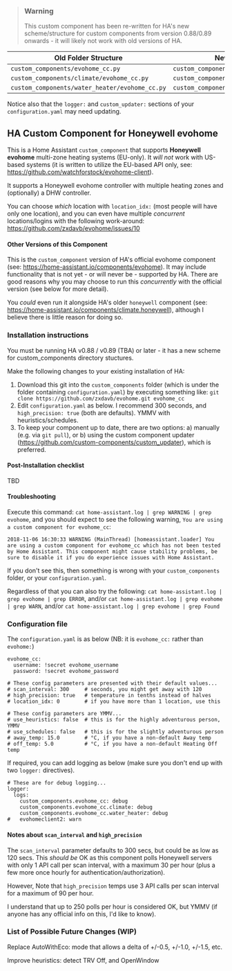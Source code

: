 > ### Warning
>
> This custom component has been re-written for HA's new scheme/structure for custom components from version 0.88/0.89 onwards - it will likely not work with old versions of HA.

|**Old Folder Structure**|**New Folder Structure**
|---|---
```custom_components/evohome_cc.py```|```custom_components/evohome_cc/__init__.py```
```custom_components/climate/evohome_cc.py```|```custom_components/evohome_cc/climate.py```
```custom_components/water_heater/evohome_cc.py```|```custom_components/evohome_cc/water_heater.py```

Notice also that the `logger:` and `custom_updater:` sections of your `configuration.yaml` may need updating. 

## HA Custom Component for Honeywell evohome

This is a Home Assistant `custom_component` that supports **Honeywell evohome** multi-zone heating systems (EU-only).  It _will not_ work with US-based systems (it is written to utilize the EU-based API only, see: https://github.com/watchforstock/evohome-client).

It supports a Honeywell evohome controller with multiple heating zones and (optionally) a DHW controller.  

You can choose _which_ location with `location_idx:` (most people will have only one location), and you can even have multiple _concurrent_ locations/logins with the following work-around: https://github.com/zxdavb/evohome/issues/10

#### Other Versions of this Component

This is the `custom_component` version of HA's official evohome component (see: https://home-assistant.io/components/evohome).  It may include functionality that is not yet - or will never be - supported by HA.  There are good reasons why you may choose to run this _concurrently_ with the official version (see below for more detail).

You _could_ even run it alongside HA's older `honeywell` component (see: https://home-assistant.io/components/climate.honeywell), although I believe there is little reason for doing so.

### Installation instructions

You must be running HA v0.88 / v0.89 (TBA) or later - it has a new scheme for custom_components directory stuctures.  

Make the following changes to your existing installation of HA:
 1. Download this git into the `custom_components` folder (which is under the folder containing `configuration.yaml`) by executing something like: `git clone https://github.com/zxdavb/evohome.git evohome_cc`
 2. Edit `configuration.yaml` as below.  I recommend 300 seconds, and `high_precision: true` (both are defaults). YMMV with heuristics/schedules.
 3. To keep your component up to date, there are two options: a) manually (e.g. via `git pull`), or b) using the custom component updater (https://github.com/custom-components/custom_updater), which is preferred.
 
#### Post-Installation checklist

TBD

#### Troubleshooting

Execute this command: `cat home-assistant.log | grep WARNING | grep evohome`, and you should expect to see the following warning, `You are using a custom component for evohome_cc`:
```
2018-11-06 16:30:33 WARNING (MainThread) [homeassistant.loader] You are using a custom component for evohome_cc which has not been tested by Home Assistant. This component might cause stability problems, be sure to disable it if you do experience issues with Home Assistant.
```

If you don't see this, then something is wrong with your `custom_components` folder, or your `configuration.yaml`.

Regardless of that you can also try the following:
  `cat home-assistant.log | grep evohome | grep ERROR`, and/or
  `cat home-assistant.log | grep evohome | grep WARN`, and/or
  `cat home-assistant.log | grep evohome | grep Found`

### Configuration file

The `configuration.yaml` is as below (NB: it is `evohome_cc:` rather than `evohome:`)

```
evohome_cc:
  username: !secret evohome_username
  password: !secret evohome_password

# These config parameters are presented with their default values...
# scan_interval: 300     # seconds, you might get away with 120
# high_precision: true   # temperature in tenths instead of halves
# location_idx: 0        # if you have more than 1 location, use this

# These config parameters are YMMV...
# use_heuristics: false  # this is for the highly adventurous person, YMMV
# use_schedules: false   # this is for the slightly adventurous person
# away_temp: 15.0        # °C, if you have a non-default Away temp
# off_temp: 5.0          # °C, if you have a non-default Heating Off temp
```

If required, you can add logging as below (make sure you don't end up with two `logger:` directives).

```
# These are for debug logging...
logger:
  logs:
    custom_components.evohome_cc: debug
    custom_components.evohome_cc.climate: debug
    custom_components.evohome_cc.water_heater: debug
#   evohomeclient2: warn
```

#### Notes about `scan_interval` and `high_precision`

The `scan_interval` parameter defaults to 300 secs, but could be as low as 120 secs.  This _should be_ OK as this component polls Honeywell servers with only 1 API call per scan interval, with a maximum 30 per hour (plus a few more once hourly for authentication/authorization).

However, Note that `high_precision` temps use 3 API calls per scan interval for a maximum of 90 per hour.

I understand that up to 250 polls per hour is considered OK, but YMMV (if anyone has any official info on this, I'd like to know).

### List of Possible Future Changes (WIP)

Replace AutoWithEco: mode that allows a delta of +/-0.5, +/-1.0, +/-1.5, etc.

Improve heuristics: detect TRV Off, and OpenWindow


